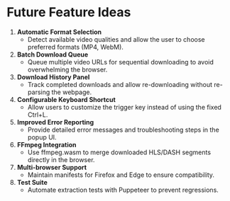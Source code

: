 # Future Feature Ideas

1. **Automatic Format Selection**
   - Detect available video qualities and allow the user to choose preferred formats (MP4, WebM).
2. **Batch Download Queue**
   - Queue multiple video URLs for sequential downloading to avoid overwhelming the browser.
3. **Download History Panel**
   - Track completed downloads and allow re-downloading without re-parsing the webpage.
4. **Configurable Keyboard Shortcut**
   - Allow users to customize the trigger key instead of using the fixed Ctrl+L.
5. **Improved Error Reporting**
   - Provide detailed error messages and troubleshooting steps in the popup UI.
6. **FFmpeg Integration**
   - Use ffmpeg.wasm to merge downloaded HLS/DASH segments directly in the browser.
7. **Multi-browser Support**
   - Maintain manifests for Firefox and Edge to ensure compatibility.
8. **Test Suite**
   - Automate extraction tests with Puppeteer to prevent regressions.
